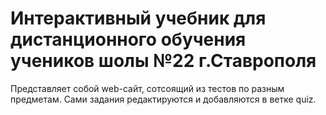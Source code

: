 # Интерактивный учебник для дистанционного обучения учеников шолы №22 г.Ставрополя

Представляет собой web-сайт, сотсоящий из тестов по разным предметам. Сами задания редактируются и добавляются в ветке quiz.
